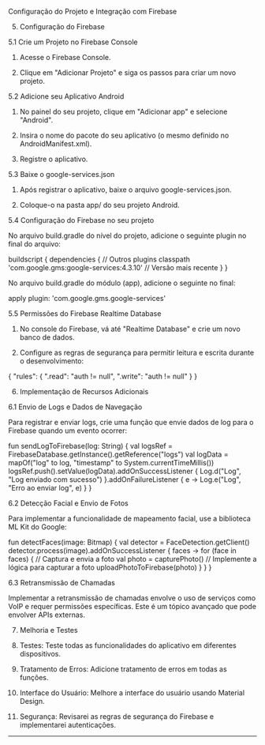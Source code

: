 Configuração do Projeto e Integração com Firebase

5. Configuração do Firebase

5.1 Crie um Projeto no Firebase Console

1. Acesse o Firebase Console.


2. Clique em "Adicionar Projeto" e siga os passos para criar um novo projeto.



5.2 Adicione seu Aplicativo Android

1. No painel do seu projeto, clique em "Adicionar app" e selecione "Android".


2. Insira o nome do pacote do seu aplicativo (o mesmo definido no AndroidManifest.xml).


3. Registre o aplicativo.



5.3 Baixe o google-services.json

1. Após registrar o aplicativo, baixe o arquivo google-services.json.


2. Coloque-o na pasta app/ do seu projeto Android.



5.4 Configuração do Firebase no seu projeto

No arquivo build.gradle do nível do projeto, adicione o seguinte plugin no final do arquivo:

buildscript {
    dependencies {
        // Outros plugins
        classpath 'com.google.gms:google-services:4.3.10' // Versão mais recente
    }
}

No arquivo build.gradle do módulo (app), adicione o seguinte no final:

apply plugin: 'com.google.gms.google-services'

5.5 Permissões do Firebase Realtime Database

1. No console do Firebase, vá até "Realtime Database" e crie um novo banco de dados.


2. Configure as regras de segurança para permitir leitura e escrita durante o desenvolvimento:



{
  "rules": {
    ".read": "auth != null",
    ".write": "auth != null"
  }
}

6. Implementação de Recursos Adicionais

6.1 Envio de Logs e Dados de Navegação

Para registrar e enviar logs, crie uma função que envie dados de log para o Firebase quando um evento ocorrer:

fun sendLogToFirebase(log: String) {
    val logsRef = FirebaseDatabase.getInstance().getReference("logs")
    val logData = mapOf("log" to log, "timestamp" to System.currentTimeMillis())
    logsRef.push().setValue(logData).addOnSuccessListener {
        Log.d("Log", "Log enviado com sucesso")
    }.addOnFailureListener { e ->
        Log.e("Log", "Erro ao enviar log", e)
    }
}

6.2 Detecção Facial e Envio de Fotos

Para implementar a funcionalidade de mapeamento facial, use a biblioteca ML Kit do Google:

fun detectFaces(image: Bitmap) {
    val detector = FaceDetection.getClient()
    detector.process(image).addOnSuccessListener { faces ->
        for (face in faces) {
            // Captura e envia a foto
            val photo = capturePhoto() // Implemente a lógica para capturar a foto
            uploadPhotoToFirebase(photo)
        }
    }
}

6.3 Retransmissão de Chamadas

Implementar a retransmissão de chamadas envolve o uso de serviços como VoIP e requer permissões específicas. Este é um tópico avançado que pode envolver APIs externas.

7. Melhoria e Testes

1. Testes: Teste todas as funcionalidades do aplicativo em diferentes dispositivos.


2. Tratamento de Erros: Adicione tratamento de erros em todas as funções.


3. Interface do Usuário: Melhore a interface do usuário usando Material Design.


4. Segurança: Revisarei as regras de segurança do Firebase e implementarei autenticações.

---


